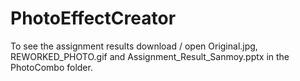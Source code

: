 # PhotoEffectCreator

To see the assignment results download / open Original.jpg, REWORKED_PHOTO.gif and Assignment_Result_Sanmoy.pptx in the PhotoCombo folder.
